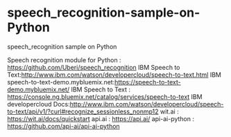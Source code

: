# speech_recognition-sample-on-Python
speech_recognition sample on Python

Speech recognition module for Python : https://github.com/Uberi/speech_recognition
IBM Speech to Text:http://www.ibm.com/watson/developercloud/speech-to-text.html
IBM speech-to-text-demo.mybluemix.net:https://speech-to-text-demo.mybluemix.net/
IBM Speech to Text : https://console.ng.bluemix.net/catalog/services/speech-to-text
IBM developercloud Docs:http://www.ibm.com/watson/developercloud/speech-to-text/api/v1/?curl#recognize_sessionless_nonmp12
wit.ai : https://wit.ai/docs/quickstart
api.ai : https://api.ai/
api-ai-python : https://github.com/api-ai/api-ai-python
